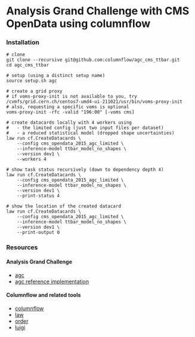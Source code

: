 # Analysis Grand Challenge with CMS OpenData using columnflow

### Installation

```shell
# clone
git clone --recursive git@github.com:columnflow/agc_cms_ttbar.git
cd agc_cms_ttbar

# setup (using a distinct setup name)
source setup.sh agc

# create a grid proxy
# if voms-proxy-init is not available to you, try /cvmfs/grid.cern.ch/centos7-umd4-ui-211021/usr/bin/voms-proxy-init
# also, requesting a specific voms is optional
voms-proxy-init -rfc -valid "196:00" [-voms cms]

# create datacards locally with 4 workers using
#   - the limited config (just two input files per dataset)
#   - a reduced statistical model (dropped shape uncertainties)
law run cf.CreateDatacards \
    --config cms_opendata_2015_agc_limited \
    --inference-model ttbar_model_no_shapes \
    --version dev1 \
    --workers 4

# show task status recursively (down to dependency depth 4)
law run cf.CreateDatacards \
    --config cms_opendata_2015_agc_limited \
    --inference-model ttbar_model_no_shapes \
    --version dev1 \
    --print-status 4

# show the location of the created datacard
law run cf.CreateDatacards \
    --config cms_opendata_2015_agc_limited \
    --inference-model ttbar_model_no_shapes \
    --version dev1 \
    --print-output 0
```

### Resources

#### Analysis Grand Challenge

- [agc](https://iris-hep.org/projects/agc.html)
- [agc reference implementation](https://github.com/iris-hep/analysis-grand-challenge/tree/main/analyses/cms-open-data-ttbar)

#### Columnflow and related tools

- [columnflow](https://github.com/uhh-cms/columnflow)
- [law](https://github.com/riga/law)
- [order](https://github.com/riga/order)
- [luigi](https://github.com/spotify/luigi)
